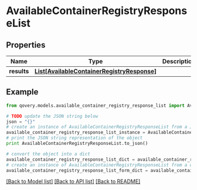 # AvailableContainerRegistryResponseList


## Properties
Name | Type | Description | Notes
------------ | ------------- | ------------- | -------------
**results** | [**List[AvailableContainerRegistryResponse]**](AvailableContainerRegistryResponse.md) |  | [optional] 

## Example

```python
from qovery.models.available_container_registry_response_list import AvailableContainerRegistryResponseList

# TODO update the JSON string below
json = "{}"
# create an instance of AvailableContainerRegistryResponseList from a JSON string
available_container_registry_response_list_instance = AvailableContainerRegistryResponseList.from_json(json)
# print the JSON string representation of the object
print AvailableContainerRegistryResponseList.to_json()

# convert the object into a dict
available_container_registry_response_list_dict = available_container_registry_response_list_instance.to_dict()
# create an instance of AvailableContainerRegistryResponseList from a dict
available_container_registry_response_list_form_dict = available_container_registry_response_list.from_dict(available_container_registry_response_list_dict)
```
[[Back to Model list]](../README.md#documentation-for-models) [[Back to API list]](../README.md#documentation-for-api-endpoints) [[Back to README]](../README.md)



